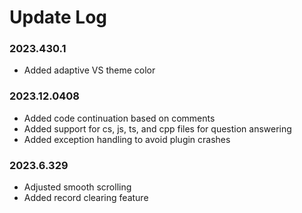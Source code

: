 # Update Log

### 2023.430.1

- Added adaptive VS theme color

### 2023.12.0408

- Added code continuation based on comments
- Added support for cs, js, ts, and cpp files for question answering
- Added exception handling to avoid plugin crashes

### 2023.6.329

- Adjusted smooth scrolling
- Added record clearing feature